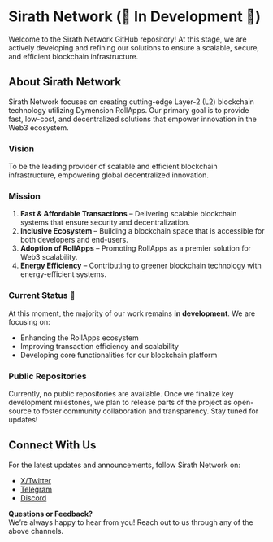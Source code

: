 # Sirath Network (🚧 In Development 🚧)

Welcome to the Sirath Network GitHub repository! At this stage, we are actively developing and refining our solutions to ensure a scalable, secure, and efficient blockchain infrastructure.

## About Sirath Network

Sirath Network focuses on creating cutting-edge Layer-2 (L2) blockchain technology utilizing Dymension RollApps. Our primary goal is to provide fast, low-cost, and decentralized solutions that empower innovation in the Web3 ecosystem.

### Vision

To be the leading provider of scalable and efficient blockchain infrastructure, empowering global decentralized innovation.

### Mission

1. **Fast & Affordable Transactions** – Delivering scalable blockchain systems that ensure security and decentralization.  
2. **Inclusive Ecosystem** – Building a blockchain space that is accessible for both developers and end-users.  
3. **Adoption of RollApps** – Promoting RollApps as a premier solution for Web3 scalability.  
4. **Energy Efficiency** – Contributing to greener blockchain technology with energy-efficient systems.

### Current Status 🚧  
At this moment, the majority of our work remains **in development**. We are focusing on:  
- Enhancing the RollApps ecosystem  
- Improving transaction efficiency and scalability  
- Developing core functionalities for our blockchain platform  

### Public Repositories  
Currently, no public repositories are available. Once we finalize key development milestones, we plan to release parts of the project as open-source to foster community collaboration and transparency. Stay tuned for updates!

## Connect With Us  
For the latest updates and announcements, follow Sirath Network on:  
- [X/Twitter](https://x.com/SirathNetwork)  
- [Telegram](https://t.me/SirathNetwork)  
- [Discord](https://discord.gg/4xY6PYdjhz)

**Questions or Feedback?**  
We’re always happy to hear from you! Reach out to us through any of the above channels.
